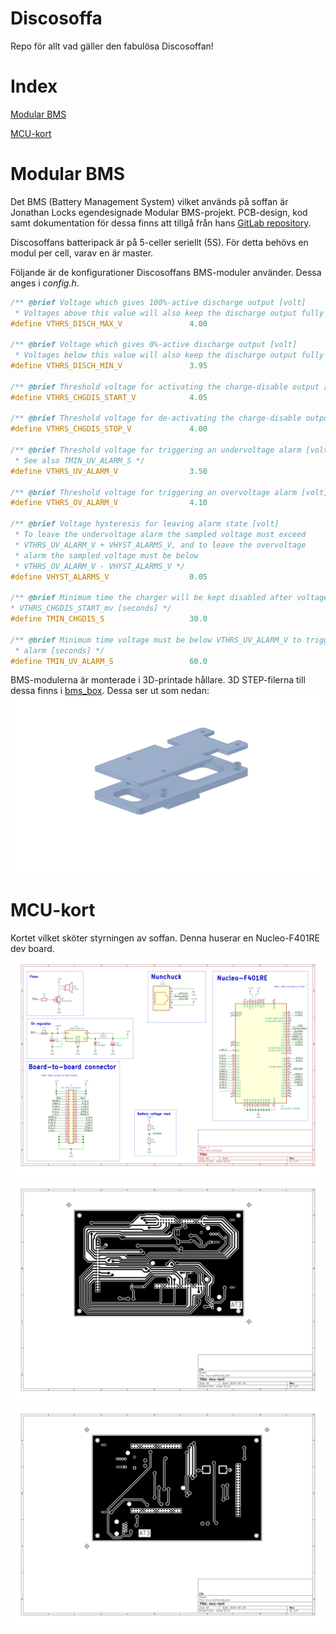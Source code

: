 # Discosoffa
Repo för allt vad gäller den fabulösa Discosoffan!

# Index
[Modular BMS](#Modular-BMS)

[MCU-kort](#MCU-kort)

# Modular BMS
Det BMS (Battery Management System) vilket används på soffan är Jonathan Locks egendesignade Modular BMS-projekt. 
PCB-design, kod samt dokumentation för dessa finns att tillgå från hans [GitLab repository](https://gitlab.com/lerneaen_hydra/rabidmantis/tree/master/modular_bms).

Discosoffans batteripack är på 5-celler seriellt (5S). För detta behövs en modul per cell, varav en är master.

Följande är de konfigurationer Discosoffans BMS-moduler använder. Dessa anges i _config.h_.
```c
/** @brief Voltage which gives 100%-active discharge output [volt]
 * Voltages above this value will also keep the discharge output fully on */
#define VTHRS_DISCH_MAX_V				4.00

/** @brief Voltage which gives 0%-active discharge output [volt]
 * Voltages below this value will also keep the discharge output fully off */
#define VTHRS_DISCH_MIN_V				3.95

/** @brief Threshold voltage for activating the charge-disable output [volt] */
#define VTHRS_CHGDIS_START_V			4.05

/** @brief Threshold voltage for de-activating the charge-disable output [volt] */
#define VTHRS_CHGDIS_STOP_V				4.00

/** @brief Threshold voltage for triggering an undervoltage alarm [volt]
 * See also TMIN_UV_ALARM_S */
#define VTHRS_UV_ALARM_V				3.50

/** @brief Threshold voltage for triggering an overvoltage alarm [volt] */
#define VTHRS_OV_ALARM_V				4.10

/** @brief Voltage hysteresis for leaving alarm state [volt]
 * To leave the undervoltage alarm the sampled voltage must exceed
 * VTHRS_UV_ALARM_V + VHYST_ALARMS_V, and to leave the overvoltage
 * alarm the sampled voltage must be below
 * VTHRS_OV_ALARM_V - VHYST_ALARMS_V */
#define VHYST_ALARMS_V					0.05

/** @brief Minimum time the charger will be kept disabled after voltage exceeds
* VTHRS_CHGDIS_START_mv [seconds] */
#define TMIN_CHGDIS_S					30.0

/** @brief Minimum time voltage must be below VTHRS_UV_ALARM_V to trigger an
 * alarm [seconds] */
#define TMIN_UV_ALARM_S					60.0
```

BMS-modulerna är monterade i 3D-printade hållare. 3D STEP-filerna till dessa finns i [bms_box](/mechanics/bms_box). Dessa ser ut som nedan:
![bms_box](/mechanics/bms_box/bms_box_assembly.png)

# MCU-kort
Kortet vilket sköter styrningen av soffan. Denna huserar en Nucleo-F401RE dev board.
![mcu-kort](electronics/mcu-kort/mcu-kort.svg)
![mcu-kort-back](electronics/mcu-kort/mcu-kort-B_Cu.svg)
![mcu-kort-front](electronics/mcu-kort/mcu-kort-F_Cu.svg)
